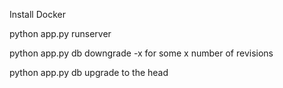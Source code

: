 Install Docker

python app.py runserver 

python app.py db downgrade -x for some x number of revisions

python app.py db upgrade to the head 
